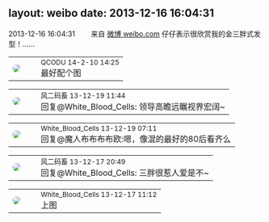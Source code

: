 layout: weibo
date: 2013-12-16 16:04:31
---
<meta name="referrer" content="no-referrer" />

2013-12-16 16:04:31  &nbsp;&nbsp;&nbsp;&nbsp;&nbsp;&nbsp; 来自 <a href="http://weibo.com/" rel="nofollow">微博 weibo.com</a>
仔仔表示很欣赏我的金三胖式发型！…… ​​​

<table style="width: 100%;">
  <tr>
    <td style="width: 40px;"><img style="border-radius:50%" src="https://tvax1.sinaimg.cn/crop.0.0.512.512.50/6b69631dly8g0l3egwcbcj20e80e8dfu.jpg?KID=imgbed,tva&Expires=1624464098&ssig=YFLGZslFTe"></td>
    <td colspan="2"><small>QCODU 14-2-10 14:25</small><br/>最好配个图</td>
  </tr>
</table>

<table style="width: 100%;">
  <tr>
    <td style="width: 40px;"><img style="border-radius:50%" src="https://tva3.sinaimg.cn/crop.0.0.639.639.50/6d2a6003jw8f3idy69w2gj20hs0hrt9g.jpg?KID=imgbed,tva&Expires=1624464098&ssig=fppa8i2yIU"></td>
    <td colspan="2"><small>风二码畜 13-12-19 11:44</small><br/>回复@White_Blood_Cells: 领导高瞻远瞩视界宏阔~</td>
  </tr>
</table>

<table style="width: 100%;">
  <tr>
    <td style="width: 40px;"><img style="border-radius:50%" src="https://tva2.sinaimg.cn/crop.0.0.720.720.50/68eeef24jw8emcxyyu1l5j20k00k0jtt.jpg?KID=imgbed,tva&Expires=1624464098&ssig=H9MpPcNC4z"></td>
    <td colspan="2"><small>White_Blood_Cells 13-12-19 07:11</small><br/>回复@魔人布布布布欧:嗯，像混的最好的80后看齐么</td>
  </tr>
</table>

<table style="width: 100%;">
  <tr>
    <td style="width: 40px;"><img style="border-radius:50%" src="https://tva3.sinaimg.cn/crop.0.0.639.639.50/6d2a6003jw8f3idy69w2gj20hs0hrt9g.jpg?KID=imgbed,tva&Expires=1624464098&ssig=fppa8i2yIU"></td>
    <td colspan="2"><small>风二码畜 13-12-17 20:49</small><br/>回复@White_Blood_Cells: 三胖很惹人爱是不~</td>
  </tr>
</table>

<table style="width: 100%;">
  <tr>
    <td style="width: 40px;"><img style="border-radius:50%" src="https://tva2.sinaimg.cn/crop.0.0.720.720.50/68eeef24jw8emcxyyu1l5j20k00k0jtt.jpg?KID=imgbed,tva&Expires=1624464098&ssig=H9MpPcNC4z"></td>
    <td colspan="2"><small>White_Blood_Cells 13-12-17 11:12</small><br/>上图</td>
  </tr>
</table>

